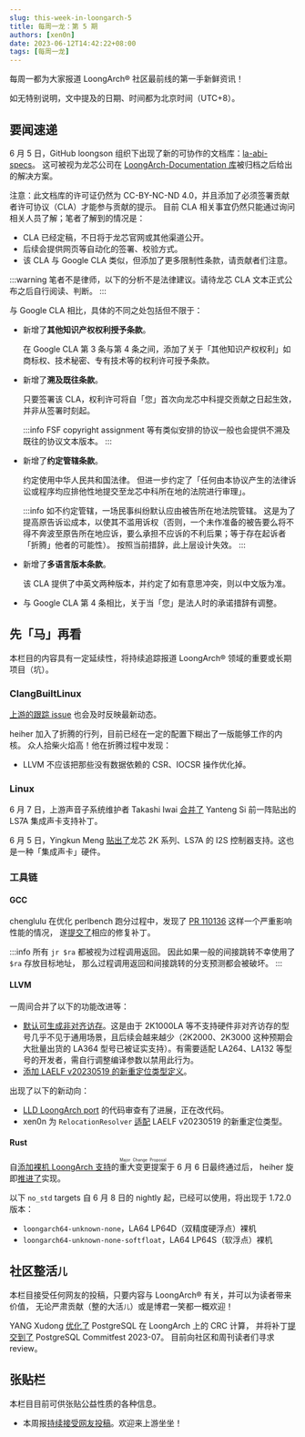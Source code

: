 ```yaml
---
slug: this-week-in-loongarch-5
title: 每周一龙：第 5 期
authors: [xen0n]
date: 2023-06-12T14:42:22+08:00
tags: [每周一龙]
---
```


每周一都为大家报道 LoongArch&reg; 社区最前线的第一手新鲜资讯！

<!-- truncate -->

如无特别说明，文中提及的日期、时间都为北京时间（UTC+8）。

## 要闻速递

6 月 5 日，GitHub loongson 组织下出现了新的可协作的文档库：[la-abi-specs](https://github.com/loongson/la-abi-specs)。
这可被视为龙芯公司在 [LoongArch-Documentation 库](https://github.com/loongson/LoongArch-Documentation)被归档之后给出的解决方案。

注意：此文档库的许可证仍然为 CC-BY-NC-ND 4.0，并且添加了必须签署贡献者许可协议（CLA）才能参与贡献的提示。
目前 CLA 相关事宜仍然只能通过询问相关人员了解；笔者了解到的情况是：

* CLA 已经定稿，不日将于龙芯官网或其他渠道公开。
* 后续会提供网页等自动化的签署、校验方式。
* 该 CLA 与 Google CLA 类似，但添加了更多限制性条款，请贡献者们注意。

:::warning
笔者不是律师，以下的分析不是法律建议。请待龙芯 CLA 文本正式公布之后自行阅读、判断。
:::

与 Google CLA 相比，具体的不同之处包括但不限于：

* 新增了**其他知识产权权利授予条款**。

  在 Google CLA 第 3 条与第 4 条之间，添加了关于「其他知识产权权利」如商标权、技术秘密、专有技术等的权利许可授予条款。

* 新增了**溯及既往条款**。

  只要签署该 CLA，权利许可将自「您」首次向龙芯中科提交贡献之日起生效，并非从签署时刻起。

  :::info
  FSF copyright assignment 等有类似安排的协议一般也会提供不溯及既往的协议文本版本。
  :::

* 新增了**约定管辖条款**。

  约定使用中华人民共和国法律。
  但进一步约定了「任何由本协议产生的法律诉讼或程序均应排他性地提交至龙芯中科所在地的法院进行审理」。

  :::info
  如不约定管辖，一场民事纠纷默认应由被告所在地法院管辖。
  这是为了提高原告诉讼成本，以使其不滥用诉权（否则，一个未作准备的被告要么将不得不奔波至原告所在地应诉，要么承担不应诉的不利后果；等于存在起诉者「折腾」他者的可能性）。
  按照当前措辞，此上层设计失效。
  :::

* 新增了**多语言版本条款**。

  该 CLA 提供了中英文两种版本，并约定了如有意思冲突，则以中文版为准。

* 与 Google CLA 第 4 条相比，关于当「您」是法人时的承诺措辞有调整。

## 先「马」再看

本栏目的内容具有一定延续性，将持续追踪报道 LoongArch&reg; 领域的重要或长期项目（坑）。

### ClangBuiltLinux

[上游的跟踪 issue](https://github.com/ClangBuiltLinux/linux/issues/1787)
也会及时反映最新动态。

heiher 加入了折腾的行列，目前已经在一定的配置下糊出了一版能够工作的内核。
众人拾柴火焰高！他在折腾过程中发现：

* LLVM 不应该把那些没有数据依赖的 CSR、IOCSR 操作优化掉。

### Linux

6 月 7 日，上游声音子系统维护者 Takashi Iwai [合并了](https://lore.kernel.org/loongarch/87mt1b1rif.wl-tiwai@suse.de/) Yanteng Si 前一阵贴出的 LS7A 集成声卡支持补丁。

6 月 5 日，Yingkun Meng [贴出了](https://lore.kernel.org/loongarch/20230605120934.2306548-1-mengyingkun@loongson.cn/)龙芯 2K 系列、LS7A 的 I2S 控制器支持。这也是一种「集成声卡」硬件。

### 工具链

#### GCC

chenglulu 在优化 perlbench 跑分过程中，发现了 [PR 110136](https://gcc.gnu.org/bugzilla/show_bug.cgi?id=110136)
这样一个严重影响性能的情况，
遂[提交了](https://gcc.gnu.org/pipermail/gcc-patches/2023-June/621006.html)相应的修复补丁。

:::info
所有 `jr $ra` 都被视为过程调用返回。
因此如果一般的间接跳转不幸使用了`$ra` 存放目标地址，
那么过程调用返回和间接跳转的分支预测都会被破坏。
:::

#### LLVM

一周间合并了以下的功能改进等：

* [默认可生成非对齐访存](https://reviews.llvm.org/D149946)。这是由于 2K1000LA 等不支持硬件非对齐访存的型号几乎不见于通用场景，且后续会越来越少（2K2000、2K3000 这种预期会大批量出货的 LA364 型号已被证实支持）。有需要适配 LA264、LA132 等型号的开发者，需自行调整编译参数以禁用此行为。
* [添加 LAELF v20230519 的新重定位类型定义](https://reviews.llvm.org/D152184)。

出现了以下的新动向：

* [LLD LoongArch port](https://reviews.llvm.org/D138135) 的代码审查有了进展，正在改代码。
* xen0n 为 `RelocationResolver` [适配](https://reviews.llvm.org/D152344) LAELF v20230519 的新重定位类型。

#### Rust

自[添加裸机 LoongArch 支持](https://github.com/rust-lang/compiler-team/issues/628)的<ruby>重大变更提案<rt>Major Change Proposal</rt></ruby>于 6 月 6 日最终通过后，
heiher 旋即[推进了](https://github.com/rust-lang/rust/pull/112310)实现。

以下 `no_std` targets 自 6 月 8 日的 nightly 起，已经可以使用，将出现于 1.72.0 版本：

* `loongarch64-unknown-none`，LA64 LP64D（双精度硬浮点）裸机
* `loongarch64-unknown-none-softfloat`，LA64 LP64S（软浮点）裸机

## 社区整活<small>儿</small>

本栏目接受任何网友的投稿，只要内容与 LoongArch&reg; 有关，并可以为读者带来价值，
无论严肃贡献（整的大活<small>儿</small>）或是博君一笑都一概欢迎！

YANG Xudong [优化了](https://www.postgresql.org/message-id/flat/b522a0c5-e3b2-99cc-6387-58134fb88cbe%40ymatrix.cn)
PostgreSQL 在 LoongArch 上的 CRC 计算，
并将补丁[提交到了](https://commitfest.postgresql.org/43/4353/)
PostgreSQL Commitfest 2023-07。
目前向社区和周刊读者们寻求 review。

## 张贴栏

本栏目目前可供张贴公益性质的各种信息。

* 本周报[持续接受网友投稿][call-for-submissions]。欢迎来上游坐坐！

[lauosc-debian]: https://bbs.loongarch.org/d/167-lauosc-debian-12-ports
[call-for-submissions]: https://github.com/loongson-community/areweloongyet/issues/16
